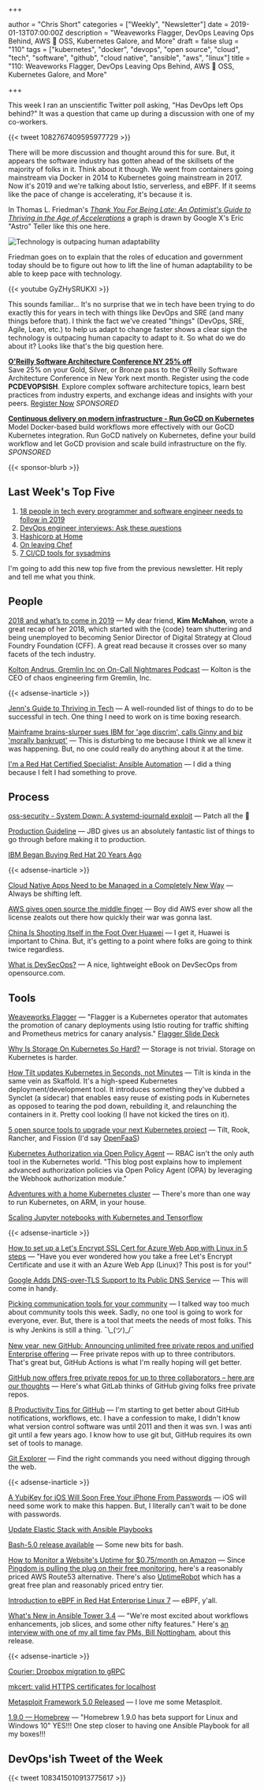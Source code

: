 +++

author = "Chris Short"
categories = ["Weekly", "Newsletter"]
date = 2019-01-13T07:00:00Z
description = "Weaveworks Flagger, DevOps Leaving Ops Behind, AWS 🖕 OSS, Kubernetes Galore, and More"
draft = false
slug = "110"
tags = ["kubernetes", "docker", "devops", "open source", "cloud", "tech", "software", "github", "cloud native", "ansible", "aws", "linux"]
title = "110: Weaveworks Flagger, DevOps Leaving Ops Behind, AWS 🖕 OSS, Kubernetes Galore, and More"

+++

This week I ran an unscientific Twitter poll asking, "Has DevOps left Ops behind?" It was a question that came up during a discussion with one of my  co-workers.

{{< tweet 1082767409595977729 >}}

There will be more discussion and thought around this for sure. But, it appears the software industry has gotten ahead of the skillsets of the majority of folks in it. Think about it though. We went from containers going mainstream via Docker in 2014 to Kubernetes going mainstream in 2017. Now it's 2019 and we're talking about Istio, serverless, and eBPF. If it seems like the pace of change is accelerating, it's because it is.

In Thomas L. Friedman's [*Thank You For Being Late: An Optimist's Guide to Thriving in the Age of Accelerations*](https://amzn.to/2SSD4mr) a graph is drawn by Google X's Eric "Astro" Teller like this one here.

![Technology is outpacing human adaptability](/110/Thank_You_graph_04a.9_fmt.jpg)

Friedman goes on to explain that the roles of education and government today should be to figure out how to lift the line of human adaptability to be able to keep pace with technology.

{{< youtube GyZHySRUKXI >}}

This sounds familiar... It's no surprise that we in tech have been trying to do exactly this for years in tech with things like DevOps and SRE (and many things before that). I think the fact we've created "things" (DevOps, SRE, Agile, Lean, etc.) to help us adapt to change faster shows a clear sign the technology is outpacing human capacity to adapt to it. So what do we do about it? Looks like that's the big question here.

[**O'Reilly Software Architecture Conference NY 25% off**](http://www.oreilly.com/pub/cpc/187994)  
Save 25% on your Gold, Silver, or Bronze pass to the O’Reilly Software Architecture Conference in New York next month. Register using the code **PCDEVOPSISH**. Explore complex software architecture topics, learn best practices from industry experts, and exchange ideas and insights with your peers. [Register Now](http://www.oreilly.com/pub/cpc/187994) *SPONSORED*

[**Continuous delivery on modern infrastructure - Run GoCD on Kubernetes**](https://www.gocd.org/kubernetes)  
Model Docker-based build workflows more effectively with our GoCD Kubernetes integration. Run GoCD natively on Kubernetes, define your build workflow and let GoCD provision and scale build infrastructure on the fly. *SPONSORED*

{{< sponsor-blurb >}}

## Last Week's Top Five

1. [18 people in tech every programmer and software engineer needs to follow in 2019](https://hub.packtpub.com/18-people-in-tech-every-programmer-and-software-engineer-needs-to-follow-in-2019/)
2. [DevOps engineer interviews: Ask these questions](https://enterprisersproject.com/article/2018/12/hiring-devops-engineer-ask-these-questions)
3. [Hashicorp at Home](https://www.mockingbirdconsulting.co.uk/blog/2019-01-05-hashicorp-at-home/)
4. [On leaving Chef](https://www.juliandunn.net/2019/01/04/on-leaving-chef/)
5. [7 CI/CD tools for sysadmins](https://opensource.com/article/18/12/cicd-tools-sysadmins)

I'm going to add this new top five from the previous newsletter. Hit reply and tell me what you think.

## People

[2018 and what’s to come in 2019](https://kimmcmahon.me/2018-and-whats-to-come-in-2019/) — My dear friend, **Kim McMahon**, wrote a great recap of her 2018, which started with the {code} team shuttering and being unemployed to becoming Senior Director of Digital Strategy at Cloud Foundry Foundation (CFF). A great read because it crosses over so many facets of the tech industry.

[Kolton Andrus, Gremlin Inc on On-Call Nightmares Podcast](https://www.podomatic.com/podcasts/oncallnightmares/episodes/2019-01-10T07_28_49-08_00) — Kolton is the CEO of chaos engineering firm Gremlin, Inc.

{{< adsense-inarticle >}}

[Jenn's Guide to Thriving in Tech](https://dev.to/geekgalgroks/jenns-guide-to-thriving-in-tech-4k91) — A well-rounded list of things to do to be successful in tech. One thing I need to work on is time boxing research.

[Mainframe brains-slurper sues IBM for 'age discrim', calls Ginny and biz 'morally bankrupt'](https://www.theregister.co.uk/2019/01/07/ibm_age_discrimination_lawsuit/) — This is disturbing to me because I think we all knew it was happening. But, no one could really do anything about it at the time.

[I'm a Red Hat Certified Specialist: Ansible Automation](https://chrisshort.net/im-a-red-hat-certified-specialist-ansible-automation/) — I did a thing because I felt I had something to prove.

## Process

[oss-security - System Down: A systemd-journald exploit](https://www.openwall.com/lists/oss-security/2019/01/09/3) — Patch all the 🍑

[Production Guideline](https://medium.com/@rakyll/production-guideline-9d5d10c8f1e) — JBD gives us an absolutely fantastic list of things to go through before making it to production.

[IBM Began Buying Red Hat 20 Years Ago](https://www.linuxjournal.com/content/ibm-began-buying-red-hat-20-years-ago)

{{< adsense-inarticle >}}

[Cloud Native Apps Need to be Managed in a Completely New Way](https://thenewstack.io/cloud-native-apps-need-to-be-managed-in-a-completely-new-way/) — Always be shifting left.

[AWS gives open source the middle finger](https://techcrunch.com/2019/01/09/aws-gives-open-source-the-middle-finger/) — Boy did AWS ever show all the license zealots out there how quickly their war was gonna last.

[China Is Shooting Itself in the Foot Over Huawei](https://foreignpolicy.com/2019/01/07/china-is-shooting-itself-in-the-foot-over-huawei/) — I get it, Huawei is important to China. But, it's getting to a point where folks are going to think twice regardless.

[What is DevSecOps?](https://opensource.com/article/19/1/what-devsecops) — A nice, lightweight eBook on DevSecOps from opensource.com.

## Tools

[Weaveworks Flagger](https://flagger.app/) — "Flagger is a Kubernetes operator that automates the promotion of canary deployments using Istio routing for traffic shifting and Prometheus metrics for canary analysis." [Flagger Slide Deck](https://www.slideshare.net/weaveworks/flagger-istio-progressive-delivery-operator)

[Why Is Storage On Kubernetes So Hard?](https://softwareengineeringdaily.com/2019/01/11/why-is-storage-on-kubernetes-is-so-hard/) — Storage is not trivial. Storage on Kubernetes is harder.

[How Tilt updates Kubernetes in Seconds, not Minutes](https://medium.com/windmill-engineering/how-tilt-updates-kubernetes-in-seconds-not-minutes-28ddffe2d79f) — Tilt is kinda in the same vein as Skaffold. It's a high-speed Kubernetes deployment/development tool. It introduces something they've dubbed a Synclet (a sidecar) that enables easy reuse of existing pods in Kubernetes as opposed to tearing the pod down, rebuilding it, and relaunching the containers in it. Pretty cool looking (I have not kicked the tires on it).

[5 open source tools to upgrade your next Kubernetes project](https://jaxenter.com/5-kubernetes-open-source-tools-154333.html) — Tilt, Rook, Rancher, and Fission (I'd say [OpenFaaS](https://www.openfaas.com/))

[Kubernetes Authorization via Open Policy Agent](https://itnext.io/kubernetes-authorization-via-open-policy-agent-a9455d9d5ceb) — RBAC isn't the only auth tool in the Kubernetes world. "This blog post explains how to implement advanced authorization policies via Open Policy Agent (OPA) by leveraging the Webhook authorization module."

[Adventures with a home Kubernetes cluster](https://blog.marshallbrekka.com/post/2019-01-05/home-kubernetes-cluster/) — There's more than one way to run Kubernetes, on ARM, in your house.

[Scaling Jupyter notebooks with Kubernetes and Tensorflow](https://learnk8s.io/blog/scaling-machine-learning-with-kubeflow-tensorflow)

{{< adsense-inarticle >}}

[How to set up a Let's Encrypt SSL Cert for Azure Web App with Linux in 5 steps](https://jessicadeen.com/how-to-manually-setup-a-lets-encrypt-ssl-cert-for-azure-web-app-with-linux/) — "Have you ever wondered how you take a free Let's Encrypt Certificate and use it with an Azure Web App (Linux)? This post is for you!"

[Google Adds DNS-over-TLS Support to Its Public DNS Service](https://www.bleepingcomputer.com/news/google/google-adds-dns-over-tls-support-to-its-public-dns-service/) — This will come in handy.

[Picking communication tools for your community](https://funnelfiasco.com/blog/2019/01/07/picking-communication-tools-for-your-community/) — I talked way too much about community tools this week. Sadly, no one tool is going to work for everyone, ever. But, there is a tool that meets the needs of most folks. This is why Jenkins is still a thing. ¯\\\_(ツ)\_/¯

[New year, new GitHub: Announcing unlimited free private repos and unified Enterprise offering](https://blog.github.com/2019-01-07-new-year-new-github/) — Free private repos with up to three contributors. That's great but, GitHub Actions is what I'm really hoping will get better.

[GitHub now offers free private repos for up to three collaborators – here are our thoughts](https://about.gitlab.com/2019/01/07/github-offering-free-private-repos-for-up-to-three-collaborators/) — Here's what GitLab thinks of GitHub giving folks free private repos.

[8 Productivity Tips for GitHub](https://dev.to/_darrenburns/8-productivity-tips-for-github-44kn) — I'm starting to get better about GitHub notifications, workflows, etc. I have a confession to make, I didn't know what version control software was until 2011 and then it was svn. I was anti git until a few years ago. I know how to use git but, GitHub requires its own set of tools to manage.

[Git Explorer](https://gitexplorer.com/) — Find the right commands you need without digging through the web.

{{< adsense-inarticle >}}

[A YubiKey for iOS Will Soon Free Your iPhone From Passwords](https://www.wired.com/story/yubikey-lightning-ios-authentication-passwords/) — iOS will need some work to make this happen. But, I literally can't wait to be done with passwords.

[Update Elastic Stack with Ansible Playbooks](https://www.toptal.com/ansible/update-elastic-stack-ansible-playbooks)

[Bash-5.0 release available](http://lists.gnu.org/archive/html/bug-bash/2019-01/msg00063.html) — Some new bits for bash.

[How to Monitor a Website's Uptime for $0.75/month on Amazon](https://danielmiessler.com/blog/how-to-monitor-a-website-for-0-75-month-on-amazon/) — Since [Pingdom is pulling the plug on their free monitoring](https://www.reddit.com/r/devops/comments/adjhmd/pingdom_discontinues_their_free_plan/), here's a reasonably priced AWS Route53 alternative. There's also [UptimeRobot](https://uptimerobot.com/) which has a great free plan and reasonably priced entry tier.

[Introduction to eBPF in Red Hat Enterprise Linux 7](https://www.redhat.com/en/blog/introduction-ebpf-red-hat-enterprise-linux-7) — eBPF, y'all.

[What's New in Ansible Tower 3.4](https://www.ansible.com/blog/whats-new-in-ansible-tower-3.4) — "We're most excited about workflows enhancements, job slices, and some other nifty features." Here's [an interview with one of my all time fav PMs, Bill Nottingham](https://devops.com/red-hat-adds-support-for-nested-workflows-to-ansible-automation-framework/), about this release.

{{< adsense-inarticle >}}

[Courier: Dropbox migration to gRPC](https://blogs.dropbox.com/tech/2019/01/courier-dropbox-migration-to-grpc/)

[mkcert: valid HTTPS certificates for localhost](https://blog.filippo.io/mkcert-valid-https-certificates-for-localhost/)

[Metasploit Framework 5.0 Released](https://blog.rapid7.com/2019/01/10/metasploit-framework-5-0-released/) — I love me some Metasploit.

[1.9.0 — Homebrew](https://brew.sh/2019/01/09/homebrew-1.9.0/) — "Homebrew 1.9.0 has beta support for Linux and Windows 10" YES!!! One step closer to having one Ansible Playbook for all my boxes!!!

## DevOps'ish Tweet of the Week

{{< tweet 1083415010913775617 >}}